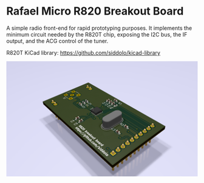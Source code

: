 # Rafael Micro R820 Breakout Board

A simple radio front-end for rapid prototyping purposes. It implements the minimum circuit needed by the R820T chip, exposing the I2C bus, the IF output, and the ACG control of the tuner.

R820T KiCad library: https://github.com/siddolo/kicad-library

![R820 Breakout Board](render.png)
